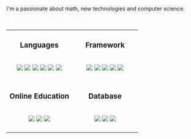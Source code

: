 
<h1 class='animate1'> 👋 A little bit about myself</h2>
<p>I'm a passionate about math, new technologies and computer science.</p>
<br>

<!-- table -->
<table align='center'>

  <!-- 1st row -->
  <tr>
    <!-- languages -->
    <td  width='50%' align='center'>
      <h3>Languages</h3>
       <br>
      <img src='https://img.shields.io/badge/PHP-777BB4?style=for-the-badge&logo=php&logoColor=white'>
      <img src='https://img.shields.io/badge/JavaScript-F7DF1E?style=for-the-badge&logo=javascript&logoColor=black'>
      <img src='https://img.shields.io/badge/Markdown-000000?style=for-the-badge&logo=markdown&logoColor=white'>
      <img src='https://img.shields.io/badge/Python-3776AB?style=for-the-badge&logo=python&logoColor=white'>
      <img src='https://img.shields.io/badge/MySQL-00000F?style=for-the-badge&logo=mysql&logoColor=white'>
      <img src='https://img.shields.io/badge/Shell_Script-121011?style=for-the-badge&logo=gnu-bash&logoColor=white'>
      <br>
      <br>
    </td>
    <!-- Framework -->
    <td  align='center'>
      <h3>Framework</h3>
       <br>
      <img src='https://img.shields.io/badge/React-20232A?style=for-the-badge&logo=react&logoColor=61DAFB'>
      <img src='https://img.shields.io/badge/Wordpress-21759B?style=for-the-badge&logo=wordpress&logoColor=white'>
      <img src='https://img.shields.io/badge/Laravel-FF2D20?style=for-the-badge&logo=laravel&logoColor=white'>
      <img src='https://img.shields.io/badge/Node.js-43853D?style=for-the-badge&logo=node.js&logoColor=white'>
       <img src='https://img.shields.io/badge/NPM-%23000000.svg?style=for-the-badge&logo=npm&logoColor=white'>
      <br>
      <br>
    </td>
  </tr>
  <!-- 2nd row  -->
 <tr>
    <!-- languages -->
    <td width='50%' align='center'>
      <h3>Online Education</h3>
      <br>
      <img src='https://img.shields.io/badge/MDN_Web_Docs-black?style=for-the-badge&logo=mdnwebdocs&logoColor=white'>
      <img src='https://img.shields.io/badge/Udemy-EC5252?style=for-the-badge&logo=Udemy&logoColor=white'>
      <img src='https://img.shields.io/badge/scrimba-2B283A?style=for-the-badge&logo=scrimba&logoColor=white'>
      <br>
      <br>
    </td>
    <!-- Framework -->
    <td  align='center'>
      <h3>Database</h3>
      <br>
      <img src='https://img.shields.io/badge/MySQL-00000F?style=for-the-badge&logo=mysql&logoColor=white'>
      <img src='https://img.shields.io/badge/MongoDB-4EA94B?style=for-the-badge&logo=mongodb&logoColor=white'>
      <img src='https://img.shields.io/badge/MariaDB-003545?style=for-the-badge&logo=mariadb&logoColor=white'>
      <br>
      <br>
    </td>
  </tr>

  
<style>
    .animate1 {
       animation-name: animate;
       animation-fill-mode: both;
       animation-duration: 2s;
       font-weight: 450;
       font-size: 18px;
       font-family: -apple-system, BlinkMacSystemFont, 'Segoe UI', Roboto, Oxygen, Ubuntu, Cantarell, 'Open Sans', 'Helvetica Neue', sans-serif;
   }
   @keyframes animate {
       0% {
           opacity: 0;
           transform: translateY(50px);
       }
       100% {
           opacity: 1;
           transform: translateY(0px);
       }
   }

   .animate1:nth-child(2) {
       animation-delay: 2s;
   }
   .animate1:nth-child(3) {
       animation-delay: 4s;
   }
   .animate1:nth-child(4) {
       animation-delay: 6s;
   }
   .animate1:nth-child(5) {
       animation-delay: 9s;
   }
   .animate1:nth-child(6) {
       animation-delay: 11s;
   }
</style>


</table>

<!-- https://dev.to/envoy_/150-badges-for-github-pnk#skills -->

<!-- https://github.com/Ileriayo/markdown-badges#markdown-badges -->

<!-- https://home.aveek.io/GitHub-Profile-Badges/ -->